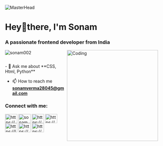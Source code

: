 ![MasterHead](https://media-exp1.licdn.com/dms/image/C4D16AQEOeho5Wly2-w/profile-displaybackgroundimage-shrink_350_1400/0/1657042918374?e=1675296000&v=beta&t=tAcxZ9OMLmxF1PQuFQCwaVl4lTQSDeKMdCsScPgzlh4)
<h1>Hey👋there, I'm Sonam</h1>
<h3>A passionate frontend developer from India</h3>

<img align="right" alt="Coding" width="300" src="https://i.pinimg.com/originals/54/e3/7d/54e37d8074ebcde1d96c77d7b2a7f310.gif">
<p align="left"> <img src="https://komarev.com/ghpvc/?username=sonam002&label=Profile%20views&color=0e75b6&style=flat" alt="sonam002" /> </p>

<p align="left"> <a href="https://twitter.com/" target="blank"><img src="https://img.shields.io/twitter/follow/?logo=twitter&style=for-the-badge" alt="" /></a> </p>
- 💬 Ask me about **CSS, Html, Python**

- 📫 How to reach me **sonamverma28045@gmail.com**

<h3 align="left">Connect with me:</h3>
<p align="left">
<a href="https://linkedin.com/in/https://www.linkedin.com/in/sonam-verma-a28110213/" target="blank"><img align="center" src="https://raw.githubusercontent.com/rahuldkjain/github-profile-readme-generator/master/src/images/icons/Social/linked-in-alt.svg" alt="https://www.linkedin.com/in/sonam-verma-a28110213/" height="30" width="40" /></a>
<a href="https://www.codechef.com/users/sonam02" target="blank"><img align="center" src="https://cdn.jsdelivr.net/npm/simple-icons@3.1.0/icons/codechef.svg" alt="sonam02" height="30" width="40" /></a>
<a href="https://www.hackerrank.com/https://www.hackerrank.com/2003480130023_it" target="blank"><img align="center" src="https://raw.githubusercontent.com/rahuldkjain/github-profile-readme-generator/master/src/images/icons/Social/hackerrank.svg" alt="https://www.hackerrank.com/2003480130023_it" height="30" width="40" /></a>
<a href="https://codeforces.com/profile/https://codeforces.com/profile/sonamverma28045" target="blank"><img align="center" src="https://raw.githubusercontent.com/rahuldkjain/github-profile-readme-generator/master/src/images/icons/Social/codeforces.svg" alt="https://codeforces.com/profile/sonamverma28045" height="30" width="40" /></a>
<a href="https://www.leetcode.com/https://leetcode.com/sonam02/" target="blank"><img align="center" src="https://raw.githubusercontent.com/rahuldkjain/github-profile-readme-generator/master/src/images/icons/Social/leet-code.svg" alt="https://leetcode.com/sonam02/" height="30" width="40" /></a>
<a href="https://www.hackerearth.com/https://www.hackerearth.com/@sonam428" target="blank"><img align="center" src="https://raw.githubusercontent.com/rahuldkjain/github-profile-readme-generator/master/src/images/icons/Social/hackerearth.svg" alt="https://www.hackerearth.com/@sonam428" height="30" width="40" /></a>
<a href="https://auth.geeksforgeeks.org/user/https://auth.geeksforgeeks.org/user/sonamverma28045/" target="blank"><img align="center" src="https://raw.githubusercontent.com/rahuldkjain/github-profile-readme-generator/master/src/images/icons/Social/geeks-for-geeks.svg" alt="https://auth.geeksforgeeks.org/user/sonamverma28045/" height="30" width="40" /></a>
</p>

